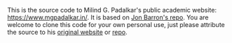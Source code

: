 This is the source code to Milind G. Padalkar's public academic website: https://www.mgpadalkar.in/. It is based on [Jon Barron's repo](https://github.com/jonbarron/website). You are welcome to clone this code for your own personal use, just please attribute the source to his [original website](https://jonbarron.info/) or [repo](https://github.com/jonbarron/website).